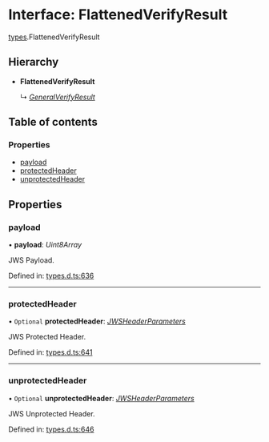 # Interface: FlattenedVerifyResult

[types](../modules/types.md).FlattenedVerifyResult

## Hierarchy

* **FlattenedVerifyResult**

  ↳ [*GeneralVerifyResult*](types.generalverifyresult.md)

## Table of contents

### Properties

- [payload](types.flattenedverifyresult.md#payload)
- [protectedHeader](types.flattenedverifyresult.md#protectedheader)
- [unprotectedHeader](types.flattenedverifyresult.md#unprotectedheader)

## Properties

### payload

• **payload**: *Uint8Array*

JWS Payload.

Defined in: [types.d.ts:636](https://github.com/panva/jose/blob/v3.11.4/src/types.d.ts#L636)

___

### protectedHeader

• `Optional` **protectedHeader**: [*JWSHeaderParameters*](types.jwsheaderparameters.md)

JWS Protected Header.

Defined in: [types.d.ts:641](https://github.com/panva/jose/blob/v3.11.4/src/types.d.ts#L641)

___

### unprotectedHeader

• `Optional` **unprotectedHeader**: [*JWSHeaderParameters*](types.jwsheaderparameters.md)

JWS Unprotected Header.

Defined in: [types.d.ts:646](https://github.com/panva/jose/blob/v3.11.4/src/types.d.ts#L646)
